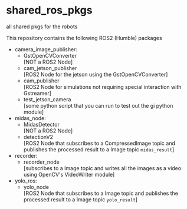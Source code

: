 # shared_ros_pkgs
all shared pkgs for the robots

This repository contains the following ROS2 (Humble) packages

- camera_image_publisher:
  - GstOpenCVConverter \
    [NOT a ROS2 Node]
  - cam_jetson_publisher \
    [ROS2 Node for the jetson using the GstOpenCVConverter]
  - cam_publisher \
    [ROS2 Node for simulations not requiring special interaction with Gstreamer]
  - test_jetson_camera \
    [some python script that you can run to test out the gi python module]
- midas_node:
  - MidasDetector \
    [NOT a ROS2 Node]
  - detectionV2 \
    [ROS2 Node that subscribes to a CompressedImage topic and publishes the processed result to a Image topic `midas_result`]
- recorder:
  - recorder_node \
    [subscribes to a Image topic and writes all the images as a video using OpenCV's VideoWriter module]
- yolo_ros:
  - yolo_node \
    [ROS2 Node that subscribes to a Image topic and publishes the processed result to a Image topic `yolo_result`]
